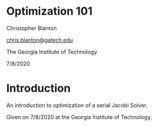 # Optimization 101

Christopher Blanton

chris.blanton@gatech.edu

The Georgia Institute of Technology

7/8/2020


# Introduction

An introduction to optimization of a serial Jacobi Solver.


Given on 7/8/2020 at the Georgia Institute of Technology.



